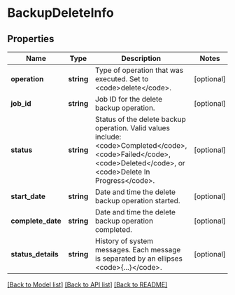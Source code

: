 # BackupDeleteInfo

## Properties
Name | Type | Description | Notes
------------ | ------------- | ------------- | -------------
**operation** | **string** | Type of operation that was executed. Set to &lt;code&gt;delete&lt;/code&gt;. | [optional] 
**job_id** | **string** | Job ID for the delete backup operation. | [optional] 
**status** | **string** | Status of the delete backup operation. Valid values include: &lt;code&gt;Completed&lt;/code&gt;, &lt;code&gt;Failed&lt;/code&gt;, &lt;code&gt;Deleted&lt;/code&gt;, or &lt;code&gt;Delete In Progress&lt;/code&gt;. | [optional] 
**start_date** | **string** | Date and time the delete backup operation started. | [optional] 
**complete_date** | **string** | Date and time the delete backup operation completed. | [optional] 
**status_details** | **string** | History of system messages. Each message is separated by an ellipses &lt;code&gt;{...}&lt;/code&gt;. | [optional] 

[[Back to Model list]](../README.md#documentation-for-models) [[Back to API list]](../README.md#documentation-for-api-endpoints) [[Back to README]](../README.md)


